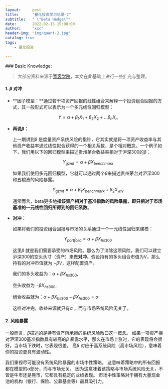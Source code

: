 ```yaml
---
layout:     post
title:      "量化投资学习记录-2"
subtitle:   " \"Beta Hedge\""
date:       2022-02-15 15:00:00
author:     "xxc"
header-img: "img/quant-2.jpg"
catalog: true
tags:
    - 量化投资

---
```

<head>
    <script src="https://cdn.mathjax.org/mathjax/latest/MathJax.js?config=TeX-AMS-MML_HTMLorMML" type="text/javascript"></script>
    <script type="text/x-mathjax-config">
        MathJax.Hub.Config({
            tex2jax: {
            skipTags: ['script', 'noscript', 'style', 'textarea', 'pre'],
            inlineMath: [['$','$']]
            }
        });
    </script>
</head>
### Basic Knowledge:

> 大部分资料来源于[宽客学院](https://bigquant.com/tutorial/)，本文在此基础上进行一些扩充与整理。

#### 1. $\beta$ 对冲

- **因子模型：**通过若干项资产回报的线性组合来解释一个投资组合回报的方式，其一般形式可以表示为一个多元线性回归模型：

  $$Y=\alpha+\beta_1X_1+\beta_2X_2+...\beta_nX_n$$

- **再说$\beta$：**

  上一期讲到$\beta$ 是度量资产系统风险的指针，它其实就是将一项资产收益率与其他资产收益率通过线性拟合获得的一个相关系数，是个相对概念。一个例子如下，我们用以下的回归模型来描述贵州茅台收益率相对于沪深300的$\beta$：

  $$Y_{gzmt}=\alpha+\beta X_{benchmark}$$

  如果我们使用多元回归模型，它就可以通过两个$\beta$来描述贵州茅台对沪深300和五粮液的风险暴露。

  $$Y_{gzmt}=\alpha+\beta_1 X_{benchmark}+\beta_2X_{wly}$$

  通常而言，beta更多地**指该资产相对于基准指数的风险暴露，即只相对于市场基准的一元线性回归所得到的回归系数**。

- **对冲：**

  如果将我们的投资组合回报与市场的关系通过一个一元线性回归来建模：

  $$Y_{portfolio}=\alpha+\beta X_{hs300}$$

  这里$\beta$ 就是我们需要承受的市场风险。那么为了消除这项风险，我们可以建立沪深300的空头头寸（资产）来做**对冲**。假设持有的多头组合市值为V，那么持有的对冲市值就为 $-\beta V$，这样配置资产。

  我们的多头收益为：$\alpha+\beta X_{hs300}$, 

  空头收益为 $-\beta X_{hs300}$, 

  组合收益就为：$\alpha+\beta X_{hs300}-\beta X_{hs300}=\alpha$

  这样对冲完，收益来源就只有$\alpha$ ，而与市场系统风险无关了。

#### 2. 风险暴露

一般而言，$\beta$描述的是持有资产所承担的系统风险敞口这一概念。 如果一项资产相对沪深300基准指数具有较高的$\beta$ 暴露水平，那么在市场上涨时，它的表现将会很好，当市场下跌时，它表现很差。 高$\beta$ 对应于高系统风险（高市场风险），意味着你的投资更具有波动性。

我们重视尽可能没有系统风险暴露的市场中性策略。 这意味着策略中的所有回报都在模型的$\alpha$部分，而与市场无关。 因为这意味着该策略与市场系统风险无关，不管是牛市还是熊市，它都具有稳定的业绩表现。 市场中性策略对于拥有大量现金池的机构（银行、保险、公募基金等）最具吸引力。

